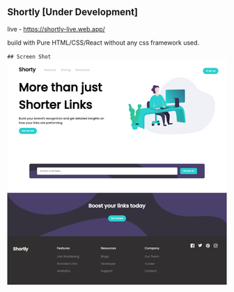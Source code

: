 ## Shortly [Under Development]
live - https://shortly-live.web.app/

build with Pure HTML/CSS/React without any css framework used.

`## Screen Shot`
<br/>
<img src="screenshot-localhost-3000-home-1607965175921.png"/>
